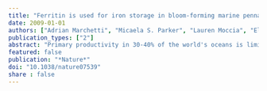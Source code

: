 ```yaml
---
title: "Ferritin is used for iron storage in bloom-forming marine pennate diatoms"
date: 2009-01-01
authors: ["Adrian Marchetti", "Micaela S. Parker", "Lauren Moccia", "Ellen O. Lin", "Angele L. Arrieta", "Francois Ribalet", "Michael Murphy", "Maria Maldonado", "E. Virginia Armbrust"]
publication_types: ["2"]
abstract: "Primary productivity in 30-40% of the world's oceans is limited by availability of the micronutrient iron. Regions with chronically low iron concentrations are sporadically pulsed with new iron inputs by way of dust or lateral advection from continental margins. Addition of iron to surface waters in these areas induces massive phytoplankton blooms dominated primarily by pennate diatoms. Here we provide evidence that the bloom-forming pennate diatoms Pseudo-nitzschia and Fragilariopsis use the iron-concentrating protein, ferritin, to safely store iron. Ferritin has not been reported previously in any member of the Stramenopiles, a diverse eukaryotic lineage that includes unicellular algae, macroalgae and plant parasites. Phylogenetic analyses suggest that ferritin may have arisen in this small subset of diatoms through a lateral gene transfer. The crystal structure and functional assays of recombinant ferritin derived from Pseudo-nitzschia multiseries reveal a maxi-ferritin that exhibits ferroxidase activity and binds iron. The protein is predicted to be targeted to the chloroplast to control the distribution and storage of iron for proper functioning of the photosynthetic machinery. Abundance of Pseudo-nitzschia ferritin transcripts is regulated by iron nutritional status, and is closely tied to the loss and recovery of photosynthetic competence. Enhanced iron storage with ferritin allows the oceanic diatom Pseudo-nitzschia granii to undergo several more cell divisions in the absence of iron than the comparably sized, oceanic centric diatom Thalassiosira oceanica. Ferritin in pennate diatoms probably contributes to their success in chronically low-iron regions that receive intermittent iron inputs, and provides an explanation for the importance of these organisms in regulating oceanic CO(2) over geological timescales."
featured: false
publication: "*Nature*"
doi: "10.1038/nature07539"
share : false
---
```


